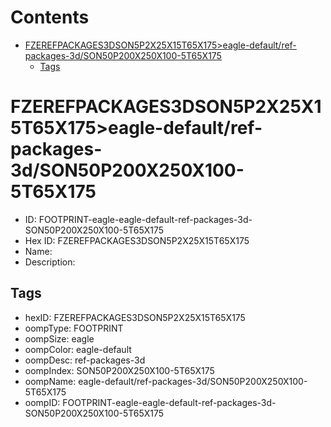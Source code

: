 



Contents
========

* [FZEREFPACKAGES3DSON5P2X25X15T65X175>eagle-default/ref-packages-3d/SON50P200X250X100-5T65X175](#fzerefpackages3dson5p2x25x15t65x175eagle-defaultref-packages-3dson50p200x250x100-5t65x175)
	* [Tags](#tags)

# FZEREFPACKAGES3DSON5P2X25X15T65X175>eagle-default/ref-packages-3d/SON50P200X250X100-5T65X175

- ID: FOOTPRINT-eagle-eagle-default-ref-packages-3d-SON50P200X250X100-5T65X175
- Hex ID: FZEREFPACKAGES3DSON5P2X25X15T65X175
- Name: 
- Description: 

## Tags

- hexID: FZEREFPACKAGES3DSON5P2X25X15T65X175
- oompType: FOOTPRINT
- oompSize: eagle
- oompColor: eagle-default
- oompDesc: ref-packages-3d
- oompIndex: SON50P200X250X100-5T65X175
- oompName: eagle-default/ref-packages-3d/SON50P200X250X100-5T65X175
- oompID: FOOTPRINT-eagle-eagle-default-ref-packages-3d-SON50P200X250X100-5T65X175
